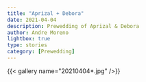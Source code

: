 ```yaml
---
title: "Aprizal + Debora"
date: 2021-04-04
description: Prewedding of Aprizal & Debora
author: Andre Moreno
lightbox: true
type: stories
category: [Prewedding]
---
```


{{< gallery name="20210404*.jpg" />}}